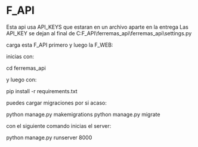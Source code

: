 # F_API

Esta api usa API_KEYS que estaran en un archivo aparte en la entrega
Las API_KEY se dejan al final de C:F_API\ferremas_api\ferremas_api\settings.py

carga esta F_API primero y luego la F_WEB:

inicias con:

cd ferremas_api

y luego con:

pip install -r requirements.txt

puedes cargar migraciones por si acaso:

python manage.py makemigrations
python manage.py migrate


con el siguiente comando inicias el server:

python manage.py runserver 8000